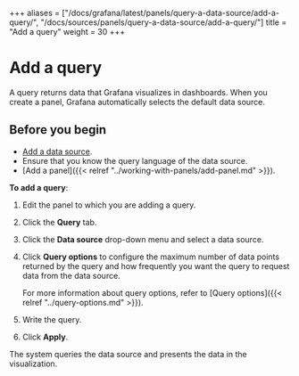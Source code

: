 +++
aliases = ["/docs/grafana/latest/panels/query-a-data-source/add-a-query/", "/docs/sources/panels/query-a-data-source/add-a-query/"]
title = "Add a query"
weight = 30
+++

# Add a query

A query returns data that Grafana visualizes in dashboards. When you create a panel, Grafana automatically selects the default data source.

## Before you begin

- [Add a data source](../../../datasources/add-a-data-source).
- Ensure that you know the query language of the data source.
- [Add a panel]({{< relref "../working-with-panels/add-panel.md" >}}).

**To add a query**:

1. Edit the panel to which you are adding a query.
1. Click the **Query** tab.
1. Click the **Data source** drop-down menu and select a data source.
1. Click **Query options** to configure the maximum number of data points returned by the query and how frequently you want the query to request data from the data source.

   For more information about query options, refer to [Query options]({{< relref "../query-options.md" >}}).

1. Write the query.
1. Click **Apply**.

The system queries the data source and presents the data in the visualization.
